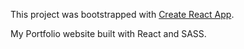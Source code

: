 This project was bootstrapped with [Create React App](https://github.com/facebook/create-react-app).

My Portfolio website built with React and SASS.
